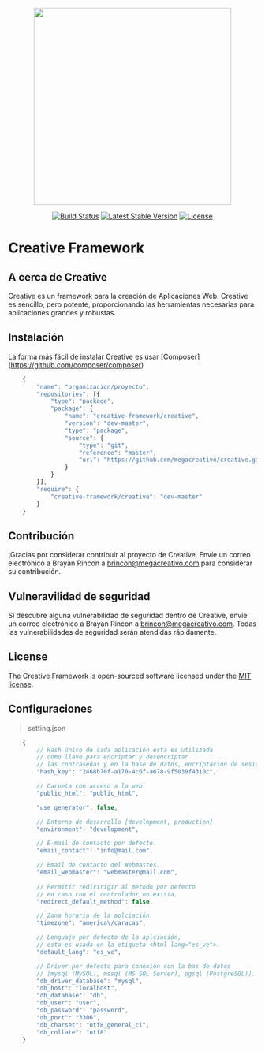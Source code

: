 <p align="center"><img src="http://megacreativo.com/assets/img/creative/logo-creative.png" width="400"></p>

<p align="center">
<a href="https://travis-ci.org/megacreativo/creative"><img src="https://travis-ci.org/megacreativo/creative.svg?branch=master" alt="Build Status"></a>
<a href="https://packagist.org/packages/megacreativo/creative"><img src="https://poser.pugx.org/megacreativo/creative/v/stable" alt="Latest Stable Version"></a>
<a href="https://packagist.org/packages/megacreativo/creative"><img src="https://poser.pugx.org/megacreativo/creative/license" alt="License"></a>
</p>

# Creative Framework

## A cerca de  Creative

Creative es un framework para la creación de Aplicaciones Web. Creative es sencillo, pero potente, proporcionando las herramientas necesarias para aplicaciones grandes y robustas.


## Instalación
La forma más fácil de instalar Creative es usar [Composer] (https://github.com/composer/composer)

```javascript
    {
        "name": "organizacion/proyecto",
        "repositories": [{
            "type": "package",
            "package": {
                "name": "creative-framework/creative",
                "version": "dev-master",
                "type": "package",
                "source": {
                    "type": "git",
                    "reference": "master",
                    "url": "https://github.com/megacreativo/creative.git"
                }
            }
        }],
        "require": {
            "creative-framework/creative": "dev-master"
        }
    }
```

## Contribución

¡Gracias por considerar contribuir al proyecto de Creative. Envíe un correo electrónico a Brayan Rincon a brincon@megacreativo.com para considerar su contribución.

## Vulneravilidad de seguridad

Si descubre alguna vulnerabilidad de seguridad dentro de Creative, envíe un correo electrónico a Brayan Rincon a brincon@megacreativo.com. Todas las vulnerabilidades de seguridad serán atendidas rápidamente.

## License

The Creative Framework is open-sourced software licensed under the [MIT license](http://opensource.org/licenses/MIT).



## Configuraciones
> setting.json

```javascript
    {
        // Hash único de cada aplicación esta es utilizada 
        // como llave para encriptar y desencriptar 
        // las contraseñas y en la base de datos, encriptación de sesiones.
        "hash_key": "2468b70f-a170-4c6f-a678-9f5039f4310c",

        // Carpeta con acceso a la web.
        "public_html": "public_html",

        "use_generator": false,

        // Entorno de desarrollo [development, production]
        "environment": "development",

        // E-mail de contacto por defecto.
        "email_contact": "info@mail.com",

        // Email de contacto del Webmastes.
        "email_webmaster": "webmaster@mail.com",
        
        // Permitir rediririgir al metodo por defecto 
        // en caso con el controlador no exista.
        "redirect_default_method": false,

        // Zona horaria de la aplciación.
        "timezone": "america\/caracas",

        // Lenguaje por defecto de la aplciación, 
        // esta es usada en la etiqueta <html lang="es_ve">.
        "default_lang": "es_ve",

        // Driver por defecto para conexión con la bas de datos
        // [mysql (MySQL), mssql (MS SQL Server), pgsql (PostgreSQL)].
        "db_driver_database": "mysql",
        "db_host": "localhost",
        "db_database": "db",
        "db_user": "user",
        "db_password": "password",
        "db_port": "3306",
        "db_charset": "utf8_general_ci",
        "db_collate": "utf8"
    }
```